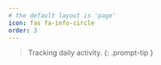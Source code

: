 ```yaml
---
# the default layout is 'page'
icon: fas fa-info-circle
order: 3
---
```


> Tracking daily activity.
{: .prompt-tip }
